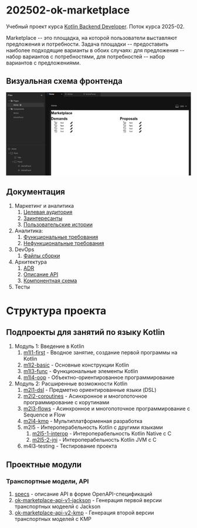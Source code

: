 # 202502-ok-marketplace

Учебный проект курса
[Kotlin Backend Developer](https://otus.ru/lessons/kotlin/).
Поток курса 2025-02.

Marketplace -- это площадка, на которой пользователи выставляют предложения и потребности. Задача
площадки -- предоставить наиболее подходящие варианты в обоих случаях: для предложения -- набор вариантов с
потребностями, для потребностей -- набор вариантов с предложениями.

## Визуальная схема фронтенда

![Макет фронта](imgs/design-layout.png)

## Документация

1. Маркетинг и аналитика
    1. [Целевая аудитория](./docs/01-biz/01-target-audience.md)
    2. [Заинтересанты](./docs/01-biz/02-stakeholders.md)
    3. [Пользовательские истории](./docs/01-biz/03-bizreq.md)
2. Аналитика:
    1. [Функциональные требования](./docs/02-analysis/01-functional-requiremens.md)
    2. [Нефункциональные требования](./docs/02-analysis/02-nonfunctional-requirements.md)
3. DevOps
   1. [Файлы сборки](./deploy)
4. Архитектура
    1. [ADR](docs/03-architecture/01-adrs.md)
    2. [Описание API](docs/03-architecture/02-api.md)
    3. [Компонентная схема](docs/03-architecture/03-arch.md)
5. Тесты

# Структура проекта

## Подпроекты для занятий по языку Kotlin

1. Модуль 1: Введение в Kotlin
   1. [m1l1-first](lessons/m1l1-first) - Вводное занятие, создание первой программы на Kotlin
   2. [m1l2-basic](lessons/m1l2-basic) - Основные конструкции Kotlin
   3. [m1l3-func](lessons/m1l3-func) - Функциональные элементы Kotlin
   4. [m1l4-oop](lessons/m1l4-oop) - Объектно-ориентированное программирование
2. Модуль 2: Расширенные возможности Kotlin
   1. [m2l1-dsl](lessons/m2l1-dsl) - Предметно ориентированные языки (DSL)
   2. [m2l2-coroutines](lessons/m2l2-coroutines) - Асинхронное и многопоточное программирование с корутинами
   3. [m2l3-flows](lessons/m2l3-flows) - Асинхронное и многопоточное программирование с Sequence и Flow
   4. [m2l4-kmp](lessons/m2l4-kmp) - Мультиплатформенная разработка
   5. m2l5 - Интероперабельность Kotlin с другими языками
       1. [m2l5-1-interop](lessons/m2l5-1-interop) - Интероперабельность Kotlin Native с C
       2. [m2l5-2-jni](lessons/m2l5-2-jni) - Интероперабельность Kotlin JVM с C
   6. m4l3-testing - Тестирование проекта

## Проектные модули

### Транспортные модели, API

1. [specs](specs) - описание API в форме OpenAPI-спецификаций
2. [ok-marketplace-api-v1-jackson](ok-marketplace-be/ok-marketplace-api-v1-jackson) - Генерация первой версии
   транспортных модеелй с Jackson
3. [ok-marketplace-api-v2-kmp](ok-marketplace-be/ok-marketplace-api-v2-kmp) - Генерация второй версии транспортных
   моделей с KMP
